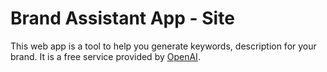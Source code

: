 # Brand Assistant App - Site
This web app is a tool to help you generate keywords, description for your brand. It is a free service provided by [OpenAI](https://openai.com/). 
